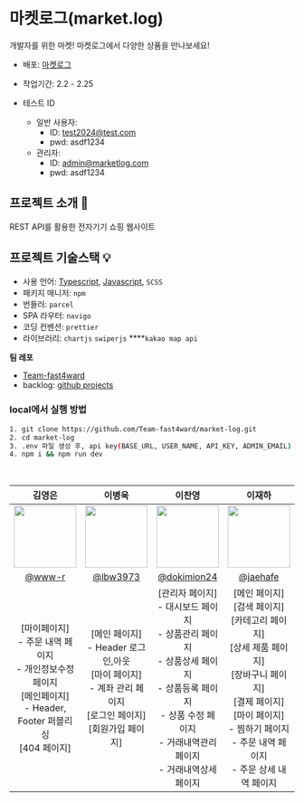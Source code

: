 # 마켓로그(market.log)

개발자를 위한 마켓! 마켓로그에서 다양한 상품을 만나보세요!

- 배포: [마켓로그](https://market-log-mu.vercel.app/)
- 작업기간: 2.2 - 2.25
  </br>

- 테스트 ID
  - 일반 사용자:
    - ID: test2024@test.com
    - pwd: asdf1234
  - 관리자:
    - ID: admin@marketlog.com
    - pwd: asdf1234

## 프로젝트 소개 📝

REST API를 활용한 전자기기 쇼핑 웹사이트

## 프로젝트 기술스택 💡

- 사용 언어: [Typescript](https://github.com/Team-fast4ward/market-log), [Javascript](https://github.com/Team-fast4ward/market-log/tree/develop), `SCSS`
- 패키지 매니저: `npm`
- 번들러: `parcel`
- SPA 라우터: `navigo`
- 코딩 컨벤션: `prettier`
- 라이브러리: `chartjs` `swiperjs` \*\*\*\*`kakao map api`

**팀 레포**

- [Team-fast4ward](https://github.com/Team-fast4ward/market-log)
- backlog: [github projects](https://github.com/orgs/Team-fast4ward/projects/1)

### local에서 실행 방법

```bash
1. git clone https://github.com/Team-fast4ward/market-log.git
2. cd market-log
3. .env 파일 생성 후, api key(BASE_URL, USER_NAME, API_KEY, ADMIN_EMAIL) 입력
4. npm i && npm run dev
```

</br>

|                                                                 김영은                                                                  |                                                          이병욱                                                           |                                                                                       이찬영                                                                                       |                                                                                                    이재하                                                                                                     |                                   안노을                                    |
| :-------------------------------------------------------------------------------------------------------------------------------------: | :-----------------------------------------------------------------------------------------------------------------------: | :--------------------------------------------------------------------------------------------------------------------------------------------------------------------------------: | :-----------------------------------------------------------------------------------------------------------------------------------------------------------------------------------------------------------: | :-------------------------------------------------------------------------: |
|                               <img src="https://avatars.githubusercontent.com/u/117294002?v=4" width=110>                               |                        <img src="https://avatars.githubusercontent.com/u/75530371?v=4" width=110>                         |                                                     <img src="https://avatars.githubusercontent.com/u/92348492?v=4" width=110>                                                     |                                                                  <img src="https://avatars.githubusercontent.com/u/108874515?v=4" width=110>                                                                  | <img src="https://avatars.githubusercontent.com/u/116801305?v=4" width=110> |
|                                                   [@www-r](https://github.com/www-r)                                                    |                                          [@lbw3973](https://github.com/lbw3973)                                           |                                                                    [@dokimion24](https://github.com/dokimion24)                                                                    |                                                                                    [@jaehafe](https://github.com/jaehafe)                                                                                     |                   [@annoeul](https://github.com/annoeul)                    |
| [마이페이지]</br>- 주문 내역 페이지</br>- 개인정보수정 페이지</br>[메인페이지]</br>- Header,</br> Footer 퍼블리싱</br>[404 페이지]</br> | [메인 페이지]</br>- Header 로그인,아웃</br>[마이 페이지]</br>- 계좌 관리 페이지</br>[로그인 페이지]</br>[회원가입 페이지] | [관리자 페이지]</br>- 대시보드 페이지</br>- 상품관리 페이지</br>- 상품상세 페이지</br>- 상품등록 페이지</br>- 상품 수정 페이지</br>- 거래내역관리 페이지</br>- 거래내역상세 페이지 | [메인 페이지]</br>[검색 페이지]</br>[카테고리 페이지]</br>[상세 제품 페이지]</br>[장바구니 페이지]</br>[결제 페이지]</br>[마이 페이지]</br>- 찜하기 페이지</br>- 주문 내역 페이지</br>- 주문 상세 내역 페이지 |                       [로그인 페이지]</br>- 퍼블리싱                        |
